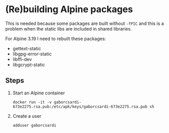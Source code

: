 
# (Re)building Alpine packages

This is needed because some packages are built without `-fPIC` and this is
a problem when the static libs are included in shared libraries.

For Alpine 3.19 I need to rebuilt these packages:

- gettext-static
- libgpg-error-static
- libffi-dev
- libgcrypt-static

## Steps

1. Start an Alpine container
   ```
   docker run -it -v gaborcsardi-673e2275.rsa.pub:/etc/apk/keys/gaborcsardi-673e2275.rsa.pub sh
   ```
2. Create a user
   ```
   adduser gaborcsardi
   ```
   
